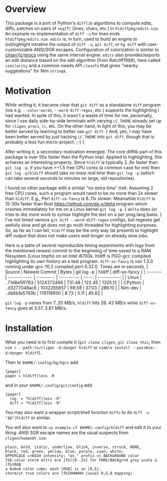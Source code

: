 Overview
========
This package is a port of Python's `difflib` algorithms to compute edits, diffs,
patches on pairs of `seq[T]` (lines, chars, etc.) in `hldiffpkg/edits.nim`.
An example re-implementation of `diff -u` for lines ends `hldiffpkg/edits.nim`.
`edits` is, in turn, used to build an engine to (re)highlight intraline the
output of `diff -u`, `git diff`, or `hg diff` with user-customizable ANSI/SGR
escapes.  Configuration of colorization is similar to
[cligen](https://github.com/c-blake/cligen)/[lc](https://github.com/c-blake/lc)/[procs](https://github.com/c-blake/procs)
using the same internal engine.  `edits` also provides/exports an edit distance
based on the edit algorithm (from Ratcliff1988), here called `similarity` and a
common-needs API `closeTo` that gives "nearby suggestions" for Nim `string`s.

Motivation
==========
While writing it, it became clear that `git diff` as a standalone `diff` program
(via e.g. `--color-words`, `--word-diff-regex`, etc.) supports the highlighting
I had wanted.  In spite of this, it wasn't a waste of time for me, personally,
since I use daily side-by-side terminals with varying `LC_THEME` already set up
for `cligen`, `procs`, `lc`, etc.  On the other hand, in light of this, you may
be better served by learning to better use `git diff`.  { And, yes, I may have
been better served by just hacking `LC_THEME` into `git diff`, though that is
probably a less fun micro-project. ;-) }

After writing it, a secondary motivation emerged.  The core difflib part of this
package is over 90x faster than the Python impl.  Applied to highlighting, this
achieves an interesting property.  Since `hldiff` is typically 2..6x faster
than `git log -p`, if you have >=1.5 free CPU cores (a common case for me) then
`git log -p|hldiff` should take *no more real time* than `git log -p` (which can
take several seconds to minutes on large, old repositories).

I found no other package with a similar "no extra time" trait.  Assuming 2 free
CPU cores, such a program would need to be no more than 2x slower than `hldiff`.
E.g., Perl `diff-so-fancy` is 8..11x slower.  Meanwhile `hldiff` is 15-30x
faster than Rust https://github.com/da-x/delta program which crashes immediately
for me on a Linux kernel `git log -p`. { `delta` does (or tries to do) more work
to syntax highlight the text on a per prog.lang basis. } I've not timed various
`git diff --word-diff-regex` configs, but regexes get awfully slow and git does
not go multi-threaded for highlighting purposes.  So, as far as I can tell,
`hldiff` may be the only way (at present) to highlight diff output that does not
make users wait longer on already slow jobs.

Here is a table of several reproducible timing experiments with logs from the
mentioned newest commit to the beginning of time saved to a RAM filesystem
(Linux tmpfs) on an Intel i6700k.  hldiff is PGO-gcc compiled highlighting its
own history as a test program.  `diff-so-fancy` is vsn 1.3.0 running under
gcc-10.2 compiled perl-5.32.0.  Times are in seconds.
| Source   | Newest Commit |  Bytes     | git log -p  | hldiff | diff-so-fancy |
| :------- | :-----------: | :--------: | :---------: | :----: | -----------:  |
| Linux    | ..71d8e5ff763 | 5124372488 |   731.48    | 122.45 |     1325.12   |
| CPython  | ..d3277048ac6 | 1032265657 |    69.58    |  37.03 |      289.10   |
| Nim-dev  | ..db6b1e5769b |  176119650 |     8.73    |   5.11 |       45.82   |

`git log -p` varies from 7..20 MB/s, `hldiff` hits 28..42 MB/s while
`diff-so-fancy` goes at 3.57..3.87 MB/s.

Installation
============
What you need is to first compile it (`git clone cligen`, `git clone this`, then
`nim c --path:to/cligen -d:danger hldiff` or `nimble install --passNim:-d:danger
hldiff`).

Then to `$HOME/.config/hg/hgrc` add
```
[pager]
pager = hldiff|less -R
```
and in your `$HOME/.config/git/config` add
```
[pager]
  log  = "hldiff|less -R"
  diff = "hldiff|less -R"
```
You may also want a wrapper script/shell function `diffu` to do `diff -u
"$@"|hldiff` or similar.

You will also want to `cp example.cf $HOME/.config/hldiff` and edit it to your
liking.  ANSI SGR escape names are the usual suspects from `cligen/humanUt.nim`:
```
plain, bold, italic, underline, blink, inverse, struck, NONE,
black, red, green, yellow, blue, purple, cyan, white;
UPPERCASE =>HIGH intensity; "on_" prefix => BACKGROUND color
256-color xterm attrs are [fb][0..23] for FORE/BACKgrnd grey scale & [fb]RGB
a 6x6x6 color cube; each [RGB] is on [0,5].
xterm/st true colors are [fb]HHHHHH (usual R,G,B mapping).
```
